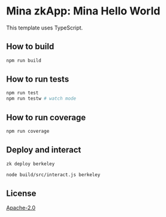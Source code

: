 # Mina zkApp: Mina Hello World

This template uses TypeScript.

## How to build

```sh
npm run build
```

## How to run tests

```sh
npm run test
npm run testw # watch mode
```

## How to run coverage

```sh
npm run coverage
```

## Deploy and interact

```sh
zk deploy berkeley
```

```sh
node build/src/interact.js berkeley
```

## License

[Apache-2.0](LICENSE)
